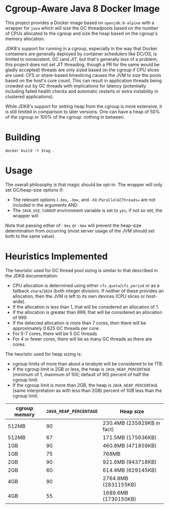 Cgroup-Aware Java 8 Docker Image
================================

This project provides a Docker image based on `openjdk:8-alpine` with a wrapper for `java` which
will size the GC threadpools based on the number of CPUs allocated to the cgroup and size the heap
based on the cgroup's memory allocation.

JDK8's support for running in a cgroup, especially in the way that Docker containers are generally
deployed by container schedulers like DC/OS, is limited to nonexistent.  GC (and JIT, but that's
generally less of a problem; this project does not set JIT threading, though a PR for the same
would be gladly accepted) threads are only sized based on the cgroup if CPU slices are used: CFS
or share-based timeslicing causes the JVM to size the pools based on the host's core count.  This
can result in application threads being crowded out by GC threads with implications for latency
(potentially including failed health checks and automatic restarts or extra instability in clustered
applications).

While JDK8's support for setting heap from the cgroup is more extensive, it is still limited in
comparison to later versions.  One can have a heap of 50% of the cgroup or 100% of the cgroup: nothing
in between.

Building
========

```
docker build -t $tag .
```

Usage
=====

The overall philosophy is that magic should be opt-in.  The wrapper will only set GC/heap-size options if:

* The relevant options (`-Xms`, `-Xmx`, and `-XX:ParallelGCThreads=` are not included in the arguments
AND
* The `JAVA_USE_CGROUP` environment variable is set to `yes`; if not so set, the wrapper will

Note that passing either of `-Xms` or `-Xmx` will prevent the heap-size determination from occurring
(most server usage of the JVM should set both to the same value).

Heuristics Implemented
======================

The heuristic used for GC thread pool sizing is similar to that described in the JDK8 documentation:
* CPU allocation is determined using either `cfs_quota`/`cfs_period` or as a
fallback `share`/`1024` (both integer division).  If neither of these provides an allocation, then
the JVM is left to its own devices (CPU slices or host-wide).
* If the allocation is less than 1, that will be considered an allocation of 1.
* If the allocation is greater than 999, that will be considered an allocation of 999.
* If the detected allocation is more than 7 cores, then there will be approximately 0.625 GC threads
per core.
* For 5-7 cores, there will be 5 GC threads
* For 4 or fewer cores, there will be as many GC threads as there are cores.

The heuristic used for heap sizing is:

* cgroup limits of more than about a terabyte will be considered to be 1TB.
* If the cgroup limit is 2GB or less, the heap is `JAVA_HEAP_PERCENTAGE` (minimum of 1, maximum of
100; default of 90) percent of half the cgroup limit.
* If the cgroup limit is more than 2GB, the heap is `JAVA_HEAP_PERCENTAGE` (same interpretation as
with less than 2GB) percent of 1GB less than the cgroup limit.

| cgroup memory | `JAVA_HEAP_PERCENTAGE` | Heap size |
| --- | --- | --- |
| 512MB | 90 | 230.4MB (235929KB in fact) |
| 512MB | 67 | 171.5MB (175636KB) |
| 1GB | 90 | 460.8MB (471859KB) |
| 1GB | 75 | 768MB |
| 2GB | 90 | 921.6MB (943718KB) |
| 2GB | 60 | 614.4MB (629145KB) |
| 4GB | 90 | 2764.8MB (2831155KB) |
| 4GB | 55 | 1689.6MB (1730150KB) |
